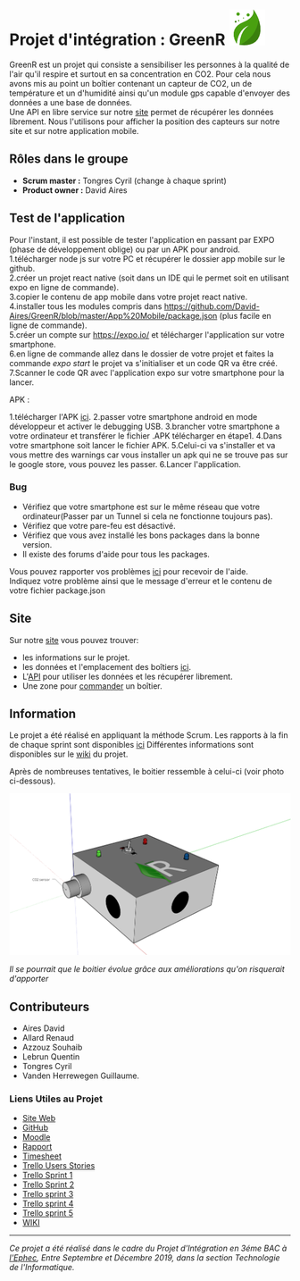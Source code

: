# Projet d'intégration : GreenR  ![marker](https://github.com/David-Aires/GreenR/blob/master/App%20Mobile/assets/airbox_icon.png?raw=true)

GreenR est un projet qui consiste a sensibiliser les personnes à la qualité de l'air qu'il respire et surtout en sa concentration en CO2.
Pour cela nous avons mis au point un boîtier contenant un capteur de CO2, un de température et un d'humidité ainsi qu'un module gps capable d'envoyer des données a une base de données.  
Une API en libre service sur notre [site](https://green-r.be/index.php) permet de récupérer les données librement.
Nous l'utilisons pour afficher la position des capteurs sur notre site et sur notre application mobile.


## Rôles dans le groupe
* **Scrum master :** Tongres Cyril (change à chaque sprint)
* **Product owner :** David Aires

## Test de l'application  

Pour l'instant, il est possible de tester l'application en passant par EXPO (phase de développement oblige) ou par un APK pour android.    
1.télécharger node js sur votre PC et récupérer le dossier app mobile sur le github.   
2.créer un projet react native (soit dans un IDE qui le permet soit en utilisant expo en ligne de commande).  
3.copier le contenu de app mobile dans votre projet react native.  
4.installer tous les modules compris dans https://github.com/David-Aires/GreenR/blob/master/App%20Mobile/package.json (plus facile en ligne de commande).  
5.créer un compte sur https://expo.io/ et télécharger l'application sur votre smartphone.  
6.en ligne de commande allez dans le dossier de votre projet et faites la commande *expo start* le projet va s'initialiser et un code QR va être créé.  
7.Scanner le code QR avec l'application expo sur votre smartphone pour la lancer.  

APK :

1.télécharger l'APK [ici](https://expo.io/artifacts/d7a2f4b5-9a75-4cb3-a482-9ec789c0b784). 
2.passer votre smartphone android en mode développeur et activer le debugging USB. 
3.brancher votre smartphone a votre ordinateur et transférer le fichier .APK télécharger en étape1. 
4.Dans votre smartphone soit lancer le fichier APK. 
5.Celui-ci va s'installer et va vous mettre des warnings car vous installer un apk qui ne se trouve pas sur le google store, vous pouvez les passer. 
6.Lancer l'application. 

### Bug  

* Vérifiez que votre smartphone est sur le même réseau que votre ordinateur(Passer par un Tunnel si cela ne fonctionne toujours pas).  
* Vérifiez que votre pare-feu est désactivé.  
* Vérifiez que vous avez installé les bons packages dans la bonne version.
* Il existe des forums d'aide pour tous les packages.

Vous pouvez rapporter vos problèmes [ici](https://github.com/David-Aires/GreenR/issues) pour recevoir de l'aide.  
Indiquez votre problème ainsi que le message d'erreur et le contenu de votre fichier package.json

## Site

Sur notre [site](https://green-r.be/include/assistance.php) vous pouvez trouver:
* les informations sur le projet.  
* les données et l'emplacement des boîtiers [ici](https://green-r.be/app/html/tracking.html).  
* L'[API](https://green-r.be/api/stats.php) pour utiliser les données et les récupérer librement.  
* Une zone pour [commander](https://green-r.be/include/commande.php) un boîtier.  


## Information  

Le projet a été réalisé en appliquant la méthode Scrum.
Les rapports à la fin de chaque sprint sont disponibles [ici](https://github.com/David-Aires/GreenR/tree/master/Rapport)
Différentes informations sont disponibles sur le [wiki](https://github.com/David-Aires/GreenR/wiki) du projet. 

Après de nombreuses tentatives, le boitier ressemble à celui-ci (voir photo ci-dessous). 

![Box Green-R](https://github.com/David-Aires/GreenR/blob/master/%C3%89lectronique/Mod%C3%A9lisation%20Capteur.png)
 
*Il se pourrait que le boitier évolue grâce aux améliorations qu'on risquerait d'apporter*
## Contributeurs  
* Aires David
* Allard Renaud
* Azzouz Souhaib
* Lebrun Quentin
* Tongres Cyril
* Vanden Herrewegen Guillaume.  
  

### Liens Utiles au Projet

* [Site Web](https://green-r.be/)
* [GitHub](https://github.com/David-Aires/GreenR)
* [Moodle](https://moodle.ephec.be/mod/wiki/view.php?pageid=55)
* [Rapport](https://github.com/David-Aires/GreenR/wiki/Rapport)
* [Timesheet](https://clockify.me/timesheet)
* [Trello Users Stories](https://trello.com/b/xrhGKjh3/general-users-stories)
* [Trello Sprint 1](https://trello.com/b/E09Ck4QA/users-stories-sprint-1)
* [Trello Sprint 2](https://trello.com/b/QS7FNlb7/users-stories-sprint-2-%F0%9F%94%A5-03-10-19-17-10-19)
* [Trello sprint 3](https://trello.com/b/TvGCWNP1/users-stories-sprint-3-%F0%9F%94%A5-17-10-19-07-11-19)
* [Trello sprint 4](https://trello.com/b/yyREMzHD/users-stories-sprint-4-%F0%9F%94%A5-07-11-19-21-11-19)
* [Trello sprint 5](https://trello.com/b/Jis7h31Y/users-stories-sprint-5-%F0%9F%94%A5-21-11-19-05-12-19)
* [WIKI](https://github.com/David-Aires/GreenR/wiki)
  
---------------------------------
*Ce projet a été réalisé dans le cadre du Projet d'Intégration en 3éme BAC à [l'Ephec](https://www.ephec.be/),*
*Entre Septembre et Décembre 2019, dans la section Technologie de l'Informatique.*
